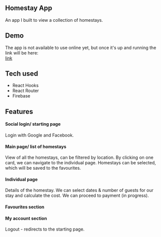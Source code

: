 ## Homestay App

An app I built to view a collection of homestays.

## Demo

The app is not available to use online yet, but once it's up and running the link will be here: <br />
[link](http://localhost:3000)

## Tech used
- React Hooks
- React Router
- Firebase

## Features

#### Social login/ starting page
Login with Google and Facebook.

#### Main page/ list of homestays
View of all the homestays, can be filtered by location. By clicking on one card, we can navigate to the individual page.
Homestays can be selected, which will be saved to the favourites.

#### Individual page
Details of the homestay. We can select dates & number of guests for our stay and calculate the cost.
We can proceed to payment (in progress).

#### Favourites section

#### My account section
Logout - redirects to the starting page.
